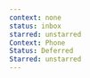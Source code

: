 ```yaml
---
context: none
status: inbox
starred: unstarred
Context: Phone
Status: Deferred
Starred: unstarred
---
```

